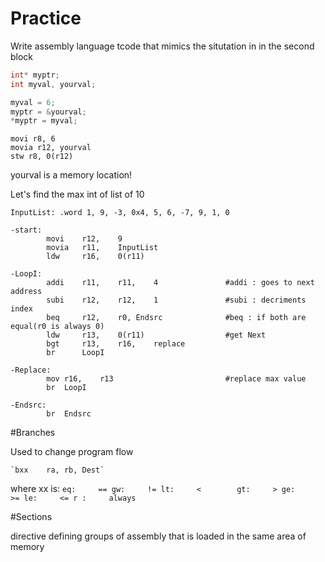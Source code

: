 Practice
========

Write assembly language tcode that mimics the situtation in in the second block

```C
int* myptr;
int myval, yourval;

myval = 6;
myptr = &yourval;
*myptr = myval;
```

```Assembly
movi r8, 6
movia r12, yourval
stw r8, 0(r12)
```

yourval is a memory location!



Let's find the max int of list of 10

```assembly
InputList: .word 1, 9, -3, 0x4, 5, 6, -7, 9, 1, 0

-start:	
		movi 	r12,	9
		movia 	r11,	InputList
		ldw 	r16,	0(r11)

-LoopI:	
		addi	r11, 	r11,	4				#addi : goes to next address
		subi	r12,	r12,	1				#subi : decriments index
		beq		r12,	r0,	Endsrc				#beq : if both are equal(r0 is always 0)
		ldw		r13,	0(r11)					#get Next
		bgt		r13,	r16,	replace
		br 		LoopI

-Replace:
		mov r16, 	r13 						#replace max value
		br 	LoopI

-Endsrc:
		br 	Endsrc
``` 


#Branches

Used to change program flow
	
	`bxx	ra,	rb,	Dest`

where xx is:
	```
	eq:		==
	gw:		!=
	lt:		<		
	gt:		>
	ge:		>=
	le:		<=
	r :		always
	```

#Sections

directive defining groups of assembly that is loaded in the same area of memory

